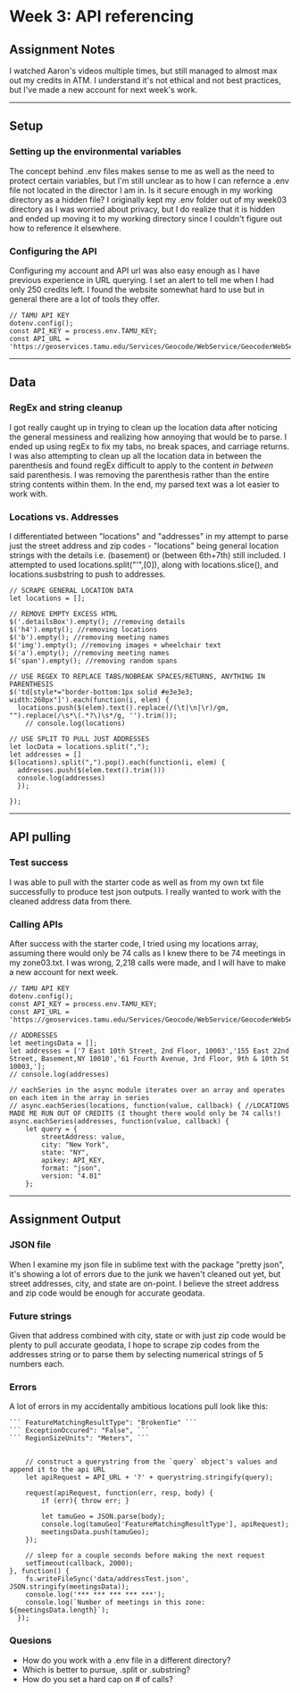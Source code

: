 # Week 3: API referencing

## Assignment Notes 
I watched Aaron's videos multiple times, but still managed to almost max out my credits in ATM. I understand it's not ethical and not best practices, but I've made a new account for next week's work.

***

## Setup

### Setting up the environmental variables
The concept behind .env files makes sense to me as well as the need to protect certain variables, but I'm still unclear as to how I can refernce a .env file not located in the director I am in. Is it secure enough in my working directory as a hidden file?
I originally kept my .env folder out of my week03 directory as I was worried about privacy, but I do realize that it is hidden and ended up moving it to my working directory since I couldn't figure out how to reference it elsewhere.

### Configuring the API
Configuring my account and API url was also easy enough as I have previous experience in URL querying. I set an alert to tell me when I had only 250 credits left. I found the website somewhat hard to use but in general there are a lot of tools they offer.

	// TAMU API KEY
	dotenv.config();
	const API_KEY = process.env.TAMU_KEY;
	const API_URL = 'https://geoservices.tamu.edu/Services/Geocode/WebService/GeocoderWebServiceHttpNonParsed_V04_01.aspx'


***

## Data

### RegEx and string cleanup
I got really caught up in trying to clean up the location data after noticing the general messiness and realizing how annoying that would be to parse. I ended up using regEx to fix my tabs, no break spaces, and carriage returns. I was also attempting to clean up all the location data in between the parenthesis and found regEx difficult to apply to the content _in between_ said parenthesis. I was removing the parenthesis rather than the entire string contents within them. In the end, my parsed text was a lot easier to work with.

### Locations vs. Addresses
I differentiated between "locations" and "addresses" in my attempt to parse just the street address and zip codes - "locations" being general location strings with the details i.e. (basement) or (between 6th+7th) still included. I attempted to used locations.split("'",[0]), along with locations.slice(), and locations.susbstring to push to addresses. 

	// SCRAPE GENERAL LOCATION DATA
	let locations = [];

	// REMOVE EMPTY EXCESS HTML
	$('.detailsBox').empty(); //removing details
	$('h4').empty(); //removing locations
	$('b').empty(); //removing meeting names
	$('img').empty(); //removing images + wheelchair text
	$('a').empty(); //removing meeting names
	$('span').empty(); //removing random spans

	// USE REGEX TO REPLACE TABS/NOBREAK SPACES/RETURNS, ANYTHING IN PARENTHESIS
	$('td[style*="border-bottom:1px solid #e3e3e3; width:260px"]').each(function(i, elem) {
	  locations.push($(elem).text().replace(/(\t|\n|\r)/gm, "").replace(/\s*\(.*?\)\s*/g, '').trim());
	    // console.log(locations)

	// USE SPLIT TO PULL JUST ADDRESSES
	let locData = locations.split(",");
	let addresses = []
	$(locations).split(",").pop().each(function(i, elem) { 
	  addresses.push($(elem.text().trim()))
	  console.log(addresses)
	  });
	  
	});


***

## API pulling

### Test success
I was able to pull with the starter code as well as from my own txt file successfully to produce test json outputs. I really wanted to work with the cleaned address data from there.

### Calling APIs
After success with the starter code, I tried using my locations array, assuming there would only be 74 calls as I knew there to be 74 meetings in my zone03.txt. I was wrong, 2,218 calls were made, and I will have to make a new account for next week.

	// TAMU API KEY
	dotenv.config();
	const API_KEY = process.env.TAMU_KEY;
	const API_URL = 'https://geoservices.tamu.edu/Services/Geocode/WebService/GeocoderWebServiceHttpNonParsed_V04_01.aspx'

	// ADDRESSES
	let meetingsData = [];
	let addresses = ['7 East 10th Street, 2nd Floor, 10003','155 East 22nd Street, Basement,NY 10010','61 Fourth Avenue, 3rd Floor, 9th & 10th St 10003,'];
	// console.log(addresses)

	// eachSeries in the async module iterates over an array and operates on each item in the array in series
	// async.eachSeries(locations, function(value, callback) { //LOCATIONS MADE ME RUN OUT OF CREDITS (I thought there would only be 74 calls!)
	async.eachSeries(addresses, function(value, callback) {
	    let query = {
	        streetAddress: value,
	        city: "New York",
	        state: "NY",
	        apikey: API_KEY,
	        format: "json",
	        version: "4.01"
	    };

***
## Assignment Output

### JSON file
When I examine my json file in sublime text with the package "pretty json", it's showing a lot of errors due to the junk we haven't cleaned out yet, but street addresses, city, and state are on-point. I believe the street address and zip code would be enough for accurate geodata.

### Future strings
Given that address combined with city, state or with just zip code would be plenty to pull accurate geodata, I hope to scrape zip codes from the addresses string or to parse them by selecting numerical strings of 5 numbers each.

### Errors
A lot of errors in my accidentally ambitious locations pull look like this:

    ``` FeatureMatchingResultType": "BrokenTie" ```
    ``` ExceptionOccured": "False", ```
    ``` RegionSizeUnits": "Meters", ```


	    // construct a querystring from the `query` object's values and append it to the api URL
	    let apiRequest = API_URL + '?' + querystring.stringify(query);

	    request(apiRequest, function(err, resp, body) {
	        if (err){ throw err; }

	        let tamuGeo = JSON.parse(body);
	        console.log(tamuGeo['FeatureMatchingResultType'], apiRequest);
	        meetingsData.push(tamuGeo);
	    });

	    // sleep for a couple seconds before making the next request
	    setTimeout(callback, 2000);
	}, function() {
	    fs.writeFileSync('data/addressTest.json', JSON.stringify(meetingsData));
	    console.log('*** *** *** *** ***');
	    console.log(`Number of meetings in this zone: ${meetingsData.length}`);
	  });


### Quesions
- How do you work with a .env file in a different directory?
- Which is better to pursue, .split or .substring?
- How do you set a hard cap on # of calls?
